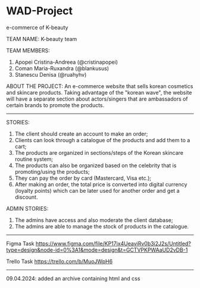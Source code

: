 # WAD-Project
e-commerce of K-beauty

TEAM NAME: K-beauty team

TEAM MEMBERS:
1. Apopei Cristina-Andreea (@cristinapopei)
2. Coman Maria-Ruxandra (@blankusus)
3. Stanescu Denisa (@ruahyhv)
   
ABOUT THE PROJECT:
An e-commerce website that sells korean cosmetics and skincare products. Taking advantage of the "korean wave", the website will have a separate section about actors/singers that are ambassadors of certain brands to promote the products.

------------------------------------------------

STORIES:
1. The client should create an account to make an order;
2. Clients can look through a catalogue of the products and add them to a cart;
3. The products are organized in sections/steps of the Korean skincare routine system;
4. The products can also be organized based on the celebrity that is promoting/using the products;
5. They can pay the order by card (Mastercard, Visa etc.);
6. After making an order, the total price is converted into digital currency (loyalty points) which can be later used for another order and get a discount.
   

ADMIN STORIES:
1. The admins have access and also moderate the client database;
2. The admins are able to manage the stock of products in the catalogue.

------------------------------------------------

Figma Task
https://www.figma.com/file/KP17jx4UeaviRv0b3i2J2s/Untitled?type=design&node-id=0%3A1&mode=design&t=GCTVPKPWAaUD2vDB-1

Trello Task
https://trello.com/b/MuoJWpH6

-----------------------------------------------

09.04.2024: added an archive containing html and css
